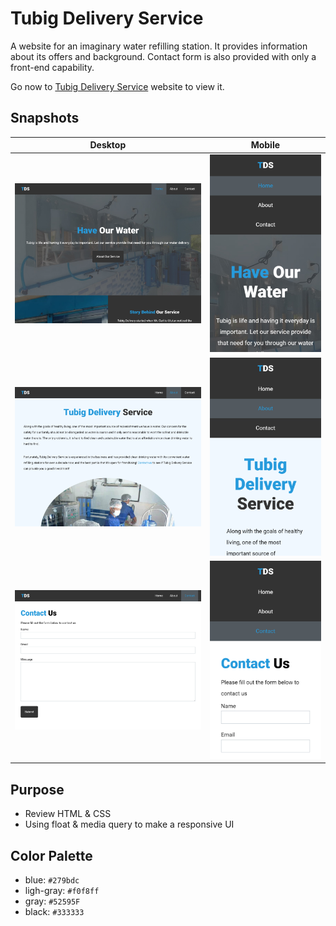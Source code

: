 # Tubig Delivery Service
A website for an imaginary water refilling station. It provides information about its offers and background. Contact form is also provided with only a front-end capability.

Go now to [Tubig Delivery Service](https://tubig-delivery-service-mrg.netlify.com) website to view it.

## Snapshots
|   Desktop   |   Mobile    |
| ----------- | ----------- |
| ![Home Page - Desktop View](./img/snapshots/home-desktop.PNG) | ![Home Page - Mobile View](./img/snapshots/home-mobile.PNG) |
| ![About Page - Desktop View](./img/snapshots/about-desktop.PNG) | ![About Page - Mobile View](./img/snapshots/about-mobile.PNG) |
| ![Contact Page - Desktop View](./img/snapshots/contact-desktop.PNG) | ![Contact Page - Mobile View](./img/snapshots/contact-mobile.PNG) |

## Purpose
* Review HTML & CSS
* Using float & media query to make a responsive UI

## Color Palette
* blue: `#279bdc`
* ligh-gray: `#f0f8ff`
* gray: `#52595F`
* black: `#333333`
